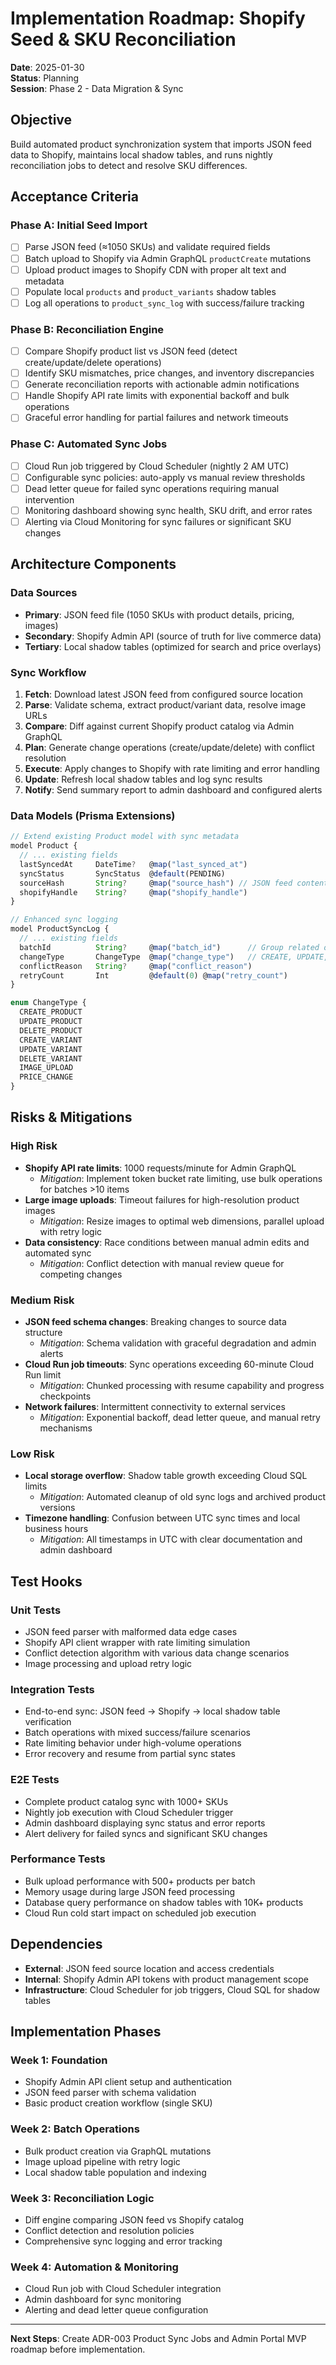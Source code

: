 # Implementation Roadmap: Shopify Seed & SKU Reconciliation

**Date**: 2025-01-30  
**Status**: Planning  
**Session**: Phase 2 - Data Migration & Sync

## Objective

Build automated product synchronization system that imports JSON feed data to
Shopify, maintains local shadow tables, and runs nightly reconciliation jobs to
detect and resolve SKU differences.

## Acceptance Criteria

### Phase A: Initial Seed Import

- [ ] Parse JSON feed (≈1050 SKUs) and validate required fields
- [ ] Batch upload to Shopify via Admin GraphQL `productCreate` mutations
- [ ] Upload product images to Shopify CDN with proper alt text and metadata
- [ ] Populate local `products` and `product_variants` shadow tables
- [ ] Log all operations to `product_sync_log` with success/failure tracking

### Phase B: Reconciliation Engine

- [ ] Compare Shopify product list vs JSON feed (detect create/update/delete
      operations)
- [ ] Identify SKU mismatches, price changes, and inventory discrepancies
- [ ] Generate reconciliation reports with actionable admin notifications
- [ ] Handle Shopify API rate limits with exponential backoff and bulk
      operations
- [ ] Graceful error handling for partial failures and network timeouts

### Phase C: Automated Sync Jobs

- [ ] Cloud Run job triggered by Cloud Scheduler (nightly 2 AM UTC)
- [ ] Configurable sync policies: auto-apply vs manual review thresholds
- [ ] Dead letter queue for failed sync operations requiring manual intervention
- [ ] Monitoring dashboard showing sync health, SKU drift, and error rates
- [ ] Alerting via Cloud Monitoring for sync failures or significant SKU changes

## Architecture Components

### Data Sources

- **Primary**: JSON feed file (1050 SKUs with product details, pricing, images)
- **Secondary**: Shopify Admin API (source of truth for live commerce data)
- **Tertiary**: Local shadow tables (optimized for search and price overlays)

### Sync Workflow

1. **Fetch**: Download latest JSON feed from configured source location
2. **Parse**: Validate schema, extract product/variant data, resolve image URLs
3. **Compare**: Diff against current Shopify product catalog via Admin GraphQL
4. **Plan**: Generate change operations (create/update/delete) with conflict
   resolution
5. **Execute**: Apply changes to Shopify with rate limiting and error handling
6. **Update**: Refresh local shadow tables and log sync results
7. **Notify**: Send summary report to admin dashboard and configured alerts

### Data Models (Prisma Extensions)

```typescript
// Extend existing Product model with sync metadata
model Product {
  // ... existing fields
  lastSyncedAt     DateTime?   @map("last_synced_at")
  syncStatus       SyncStatus  @default(PENDING)
  sourceHash       String?     @map("source_hash") // JSON feed content hash
  shopifyHandle    String?     @map("shopify_handle")
}

// Enhanced sync logging
model ProductSyncLog {
  // ... existing fields
  batchId          String?     @map("batch_id")      // Group related operations
  changeType       ChangeType  @map("change_type")   // CREATE, UPDATE, DELETE, SKIP
  conflictReason   String?     @map("conflict_reason")
  retryCount       Int         @default(0) @map("retry_count")
}

enum ChangeType {
  CREATE_PRODUCT
  UPDATE_PRODUCT
  DELETE_PRODUCT
  CREATE_VARIANT
  UPDATE_VARIANT
  DELETE_VARIANT
  IMAGE_UPLOAD
  PRICE_CHANGE
}
```

## Risks & Mitigations

### High Risk

- **Shopify API rate limits**: 1000 requests/minute for Admin GraphQL
  - _Mitigation_: Implement token bucket rate limiting, use bulk operations for
    batches >10 items
- **Large image uploads**: Timeout failures for high-resolution product images
  - _Mitigation_: Resize images to optimal web dimensions, parallel upload with
    retry logic
- **Data consistency**: Race conditions between manual admin edits and automated
  sync
  - _Mitigation_: Conflict detection with manual review queue for competing
    changes

### Medium Risk

- **JSON feed schema changes**: Breaking changes to source data structure
  - _Mitigation_: Schema validation with graceful degradation and admin alerts
- **Cloud Run job timeouts**: Sync operations exceeding 60-minute Cloud Run
  limit
  - _Mitigation_: Chunked processing with resume capability and progress
    checkpoints
- **Network failures**: Intermittent connectivity to external services
  - _Mitigation_: Exponential backoff, dead letter queue, and manual retry
    mechanisms

### Low Risk

- **Local storage overflow**: Shadow table growth exceeding Cloud SQL limits
  - _Mitigation_: Automated cleanup of old sync logs and archived product
    versions
- **Timezone handling**: Confusion between UTC sync times and local business
  hours
  - _Mitigation_: All timestamps in UTC with clear documentation and admin
    dashboard

## Test Hooks

### Unit Tests

- JSON feed parser with malformed data edge cases
- Shopify API client wrapper with rate limiting simulation
- Conflict detection algorithm with various data change scenarios
- Image processing and upload retry logic

### Integration Tests

- End-to-end sync: JSON feed → Shopify → local shadow table verification
- Batch operations with mixed success/failure scenarios
- Rate limiting behavior under high-volume operations
- Error recovery and resume from partial sync states

### E2E Tests

- Complete product catalog sync with 1000+ SKUs
- Nightly job execution with Cloud Scheduler trigger
- Admin dashboard displaying sync status and error reports
- Alert delivery for failed syncs and significant SKU changes

### Performance Tests

- Bulk upload performance with 500+ products per batch
- Memory usage during large JSON feed processing
- Database query performance on shadow tables with 10K+ products
- Cloud Run cold start impact on scheduled job execution

## Dependencies

- **External**: JSON feed source location and access credentials
- **Internal**: Shopify Admin API tokens with product management scope
- **Infrastructure**: Cloud Scheduler for job triggers, Cloud SQL for shadow
  tables

## Implementation Phases

### Week 1: Foundation

- Shopify Admin API client setup and authentication
- JSON feed parser with schema validation
- Basic product creation workflow (single SKU)

### Week 2: Batch Operations

- Bulk product creation via GraphQL mutations
- Image upload pipeline with retry logic
- Local shadow table population and indexing

### Week 3: Reconciliation Logic

- Diff engine comparing JSON feed vs Shopify catalog
- Conflict detection and resolution policies
- Comprehensive sync logging and error tracking

### Week 4: Automation & Monitoring

- Cloud Run job with Cloud Scheduler integration
- Admin dashboard for sync monitoring
- Alerting and dead letter queue configuration

---

**Next Steps**: Create ADR-003 Product Sync Jobs and Admin Portal MVP roadmap
before implementation.
